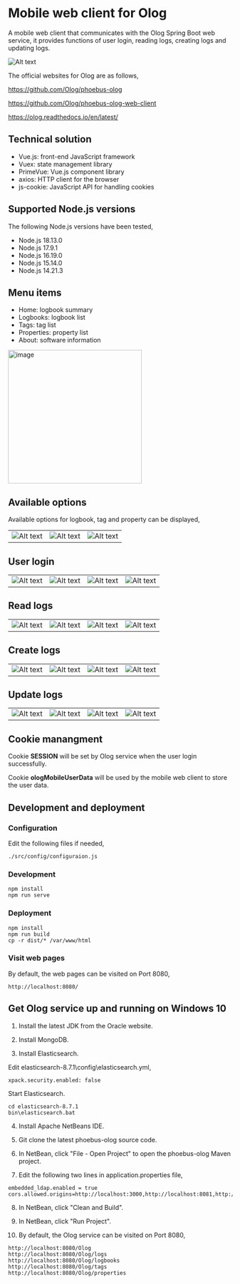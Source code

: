 # Mobile web client for Olog

A mobile web client that communicates with the Olog Spring Boot web service, it provides functions of user login, reading logs, creating logs and updating logs.

![Alt text](screenshots/architecture.png)

The official websites for Olog are as follows,

https://github.com/Olog/phoebus-olog

https://github.com/Olog/phoebus-olog-web-client

https://olog.readthedocs.io/en/latest/

## Technical solution

* Vue.js: front-end JavaScript framework
* Vuex: state management library
* PrimeVue: Vue.js component library
* axios: HTTP client for the browser
* js-cookie: JavaScript API for handling cookies

## Supported Node.js versions

The following Node.js versions have been tested,

* Node.js 18.13.0
* Node.js 17.9.1
* Node.js 16.19.0
* Node.js 15.14.0
* Node.js 14.21.3

## Menu items

* Home: logbook summary
* Logbooks: logbook list
* Tags: tag list
* Properties: property list
* About: software information

<img src="screenshots/menu.jpg" alt="image" width="300" height="auto">

## Available options

Available options for logbook, tag and property can be displayed,

|                |                |                |
| -------------- | -------------- | -------------- |
| ![Alt text](screenshots/logbook_list.jpg) | ![Alt text](screenshots/tag_list.jpg) | ![Alt text](screenshots/property_list.jpg) |

## User login

|                |                |                |                |
| -------------- | -------------- | -------------- | -------------- |
| ![Alt text](screenshots/login_input.jpg) | ![Alt text](screenshots/login_success.jpg) | ![Alt text](screenshots/user_menu.jpg) | ![Alt text](screenshots/user_info.jpg) | 

## Read logs

|                |                |                |                |
| -------------- | -------------- | -------------- | -------------- |
| ![Alt text](screenshots/home.jpg) | ![Alt text](screenshots/logbook.jpg) | ![Alt text](screenshots/log_part1.jpg) | ![Alt text](screenshots/log_part2.jpg) | 

## Create logs

|                |                |                |                |
| -------------- | -------------- | -------------- | -------------- |
| ![Alt text](screenshots/before_create.jpg) | ![Alt text](screenshots/create_part1.jpg) | ![Alt text](screenshots/create_part2.jpg) | ![Alt text](screenshots/after_create.jpg) | 

## Update logs

|                |                |                |                |
| -------------- | -------------- | -------------- | -------------- |
| ![Alt text](screenshots/before_update.jpg) | ![Alt text](screenshots/prepare_update.jpg) | ![Alt text](screenshots/update.jpg) | ![Alt text](screenshots/after_update.jpg) | 

## Cookie manangment

Cookie **SESSION** will be set by Olog service when the user login successfully.

Cookie **ologMobileUserData** will be used by the mobile web client to store the user data.

## Development and deployment

### Configuration

Edit the following files if needed,
```
./src/config/configuraion.js
```

### Development

```
npm install
npm run serve
```

### Deployment

```
npm install
npm run build
cp -r dist/* /var/www/html
```

### Visit web pages

By default, the web pages can be visited on Port 8080,
```
http://localhost:8080/
```

## Get Olog service up and running on Windows 10

1. Install the latest JDK from the Oracle website.

2. Install MongoDB.

3. Install Elasticsearch.

Edit elasticsearch-8.7.1\config\elasticsearch.yml,

```
xpack.security.enabled: false
```

Start Elasticsearch.

```
cd elasticsearch-8.7.1
bin\elasticsearch.bat
```

4. Install Apache NetBeans IDE.

5. Git clone the latest phoebus-olog source code.

6. In NetBean, click "File - Open Project" to open the phoebus-olog Maven project.

7. Edit the following two lines in application.properties file,

```
embedded_ldap.enabled = true
cors.allowed.origins=http://localhost:3000,http://localhost:8081,http://10.1.236.131
```

8. In NetBean, click "Clean and Build".

9. In NetBean, click "Run Project".

10. By default, the Olog service can be visited on Port 8080,
```
http://localhost:8080/Olog
http://localhost:8080/Olog/logs
http://localhost:8080/Olog/logbooks
http://localhost:8080/Olog/tags
http://localhost:8080/Olog/properties

```
